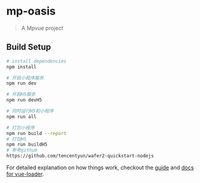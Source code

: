 # mp-oasis

> A Mpvue project

## Build Setup

``` bash
# install dependencies
npm install

# 开启小程序服务
npm run dev

# 开启H5服务
npm run devH5

# 同时运行H5和小程序
npm run all

# 打包小程序
npm run build --report
# 打包H5
npm run buildH5
# 参考github
https://github.com/tencentyun/wafer2-quickstart-nodejs
```

For detailed explanation on how things work, checkout the [guide](http://vuejs-templates.github.io/webpack/) and [docs for vue-loader](http://vuejs.github.io/vue-loader).
